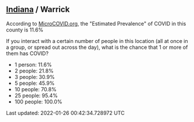 
## [Indiana](/united-states/indiana) / Warrick

According to [MicroCOVID.org](http://microcovid.org),
the "Estimated Prevalence" of COVID in this county is 11.6%

If you interact with a certain number of people in this location
(all at once in a group, or spread out across the day), what is the chance that
1 or more of them has COVID?

- 1 person: 11.6%
- 2 people: 21.8%
- 3 people: 30.9%
- 5 people: 45.9%
- 10 people: 70.8%
- 25 people: 95.4%
- 100 people: 100.0%

Last updated: 2022-01-26 00:42:34.728972 UTC
